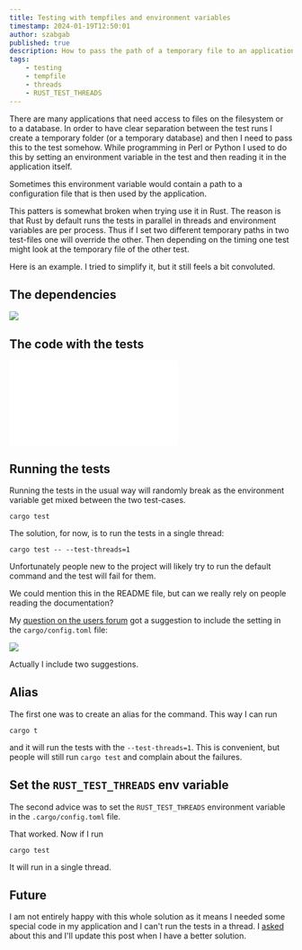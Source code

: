 ```yaml
---
title: Testing with tempfiles and environment variables
timestamp: 2024-01-19T12:50:01
author: szabgab
published: true
description: How to pass the path of a temporary file to an application during testing?
tags:
    - testing
    - tempfile
    - threads
    - RUST_TEST_THREADS
---
```


There are many applications that need access to files on the filesystem or to a database. In order to have clear separation between the test runs I create a temporary folder (or a temporary database)
and then I need to pass this to the test somehow. While programming in Perl or Python I used to do this by setting an environment variable in the test and then reading it in the application itself.

Sometimes this environment variable would contain a path to a configuration file that is then used by the application.

This patters is somewhat broken when trying use it in Rust. The reason is that Rust by default runs the tests in parallel in threads and environment variables are per process.
Thus if I set two different temporary paths in two test-files one will override the other. Then depending on the timing one test might look at the temporary file of the other test.

Here is an example. I tried to simplify it, but it still feels a bit convoluted.

## The dependencies

![](examples/test-tempfile/Cargo.toml)


## The code with the tests

![](examples/test-tempfile/src/main.rs)

## Running the tests

Running the tests in the usual way will randomly break as the environment variable get mixed between the two test-cases.

```
cargo test
```

The solution, for now, is to run the tests in a single thread:

```
cargo test -- --test-threads=1
```

Unfortunately people new to the project will likely try to run the default command and the test will fail for them.

We could mention this in the README file, but can we really rely on people reading the documentation?

My [question on the users forum](https://users.rust-lang.org/t/how-to-configure-tests-in-cargo-toml-test-threads-1/105549) got a suggestion to
include the setting in the `cargo/config.toml` file:

![](examples/test-tempfile/.cargo/config.toml)

Actually I include two suggestions.


## Alias

The first one was to create an alias for the command. This way I can run

```
cargo t
```

and it will run the tests with the `--test-threads=1`. This is convenient, but people will still run `cargo test` and complain about the failures.


## Set the `RUST_TEST_THREADS` env variable

The second advice was to set the `RUST_TEST_THREADS` environment variable in the `.cargo/config.toml` file.

That worked. Now if I run

```
cargo test
```

It will run in a single thread.


## Future

I am not entirely happy with this whole solution as it means I needed some special code in my application and I can't run the tests in a thread.
I [asked](https://users.rust-lang.org/t/how-to-pass-parameters-during-tests/105551) about this and I'll update this post when I have a better solution.


